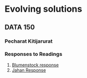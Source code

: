# Evolving solutions

## DATA 150

### Pecharat Kitijarurat

### Responses to Readings
1. [Blumenstock response](https://pkitijarurat.github.io/workshop/blumenstock)
2. [Jahan Response](https://pkitijarurat.github.io/workshop/jahan_response)


